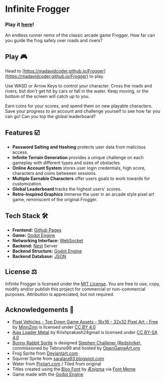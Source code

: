 # Infinite Frogger
### Play it [here](https://madavidcoder.github.io/Frogger)!
An endless runner remix of the classic arcade game Frogger. How far can you guide the frog safely over roads and rivers?

## Play 🎮
Head to [https://madavidcoder.github.io/Frogger](https://madavidcoder.github.io/Frogger) to play.

Use WASD or Arrow Keys to control your character. Cross the roads and rivers, but don't get hit by cars or fall in the water. Keep moving, or the bottom of the screen will catch up to you.

Earn coins for your scores, and spend them on new playable characters. Save your progress to an account and challenge yourself to see how far you can go! Can you top the global leaderboard?

## Features ☑️
- **Password Salting and Hashing** protects user data from malicious access.
- **Infinite Terrain Generation** provides a unique challenge on each gameplay with different types and sizes of obstacles.
- **Online Account System** stores user login credentials, high score, characters and coins betweeen sessions.
- **Multiple Earnable Characters** offer users goals to work towards for customization.
- **Global Leaderboard** tracks the highest users' scores.
- **Retro-Inspired Graphics** immerse the user in an arcade style pixel art game, reminiscent of the original Frogger.

## Tech Stack 🛠️
- **Frontend:** [Github Pages](https://pages.github.com/)
- **Game:** [Godot Engine](https://godotengine.org/)
- **Networking Interface:** [WebSocket](https://websocket.org/)
- **Backend:** [Nest](https://hackclub.app/) Server
- **Backend Structure:** [Godot Engine](https://godotengine.org/)
- **Backend Database:** [JSON](https://www.json.org/json-en.html/)

## License ⚖️
Infinite Frogger is licensed under the [MIT License](https://github.com/MadAvidCoder/Frogger/blob/main/LICENSE). You are free to use, copy, modify and/or publish this project for commercial or non-commercial purposes. Attribution is appreciated, but not required.

## Acknowledgements 🏅️
- [Pixel Vehicles - Top Down Game Assets - 16x16 - 32x32 Pixel Art - Free](https://minzinn.itch.io/pixelvehicles) by [MinnZinn](https://minzinn.itch.io/) is licensed under [CC BY 4.0](https://creativecommons.org/licenses/by/4.0/)
- [Ajax Loader Metal](https://commons.wikimedia.org/w/index.php?curid=66593740) by Krishprakash24gmail is licensed under [CC BY-SA 4.0](https://creativecommons.org/licenses/by-sa/4.0/)
- [Bunny Rabbit Sprite](https://opengameart.org/content/bunny-rabbit-lpc-style-for-pixelfarm) is designed [Stephen Challener (Redshrike)](https://opengameart.org/users/redshrike), commissioned by Tebruno99 and hosted by [OpenGameArt.org](https://opengameart.org)
- Frog Sprite from [Deviantart.com](https://www.deviantart.com/kheftel/art/Frog-finished-549424306)
- Squirrel Sprite from [saralara93.blogspot.com](https://saralara93.blogspot.com/)
- Water from [Pixilart.com](https://www.pixilart.com/art/world-of-noel-water-animation-ee7d4460451792a) / Tiled from original
- Titles created using the [Blox Font](https://fontmeme.com/fonts/blox-font/) by [Ænigma](https://fontmeme.com/fonts/aenigma-listing/) via [Font Meme](https://fontmeme.com/)
- Game made with the [Godot Engine](https://godotengine.org/)
